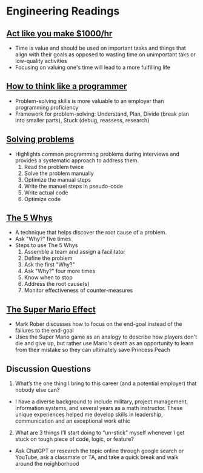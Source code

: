 # Engineering Readings

## [Act like you make $1000/hr](https://anthony-moore.medium.com/pretend-your-time-is-worth-1-000-hour-and-youll-become-100x-more-productive-6ab2302b8e8c)
- Time is value and should be used on important tasks and things that align with their goals as opposed to wasting time on unimportant taks or low-quality activities
- Focusing on valuing one's time will lead to a more fulfilling life

## [How to think like a programmer](https://www.freecodecamp.org/news/how-to-think-like-a-programmer-lessons-in-problem-solving-d1d8bf1de7d2)
- Problem-solving skills is more valuable to an employer than programming proficiency
- Framework for problem-solving: Understand, Plan, Divide (break plan into smaller parts), Stuck (debug, reassess, research)

## [Solving problems](https://simpleprogrammer.com/solving-problems-breaking-it-down/)
- Highlights common programming problems during interviews and provides a systematic approach to address them.
    1. Read the problem twice
    2. Solve the problem manually 
    3. Optimize the manual steps
    4. Write the manuel steps in pseudo-code
    5. Write actual code
    6. Optimize code

## [The 5 Whys](https://www.mindtools.com/a3mi00v/5-whys)
- A technique that helps discover the root cause of a problem.
- Ask "Why?" five times
- Steps to use The 5 Whys
    1. Assemble a team and assign a facilitator
    2. Define the problem
    3. Ask the first "Why?"
    4. Ask "Why?" four more times
    5. Know when to stop
    6. Address the root cause(s)
    7. Monitor effectiveness of counter-measures

## [The Super Mario Effect](https://www.youtube.com/watch?v=9vJRopau0g0)
- Mark Rober discusses how to focus on the end-goal instead of the failures to the end-goal 
- Uses the Super Mario game as an analogy to describe how players don't die and give up, but rather use Mario's death as an opportunity to learn from their mistake so they can ultimately save Princess Peach

## Discussion Questions
1. What’s the one thing I bring to this career (and a potential employer) that nobody else can?
- I have a diverse background to include military, project management, information systems, and several years as a math instructor. These unique experiences helped me develop skills in leadership, communication and an exceptional work ethic
2. What are 3 things I’ll start doing to “un-stick” myself whenever I get stuck on tough piece of code, logic, or feature?
- Ask ChatGPT or research the topic online through google search or YouTube, ask a classmate or TA, and take a quick break and walk around the neighborhood
